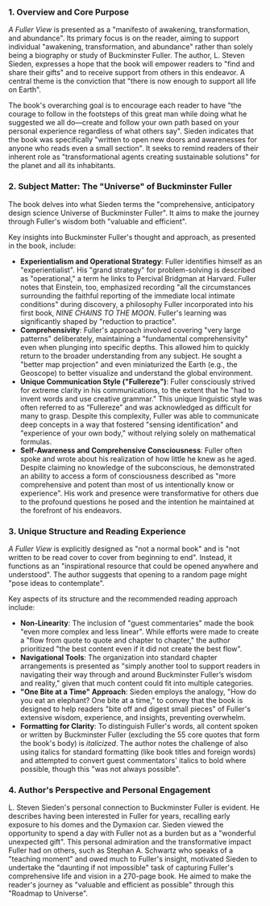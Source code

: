 ### 1. Overview and Core Purpose

_A Fuller View_ is presented as a "manifesto of awakening, transformation, and abundance". Its primary focus is on the reader, aiming to support individual "awakening, transformation, and abundance" rather than solely being a biography or study of Buckminster Fuller. The author, L. Steven Sieden, expresses a hope that the book will empower readers to "find and share their gifts" and to receive support from others in this endeavor. A central theme is the conviction that "there is now enough to support all life on Earth".

The book's overarching goal is to encourage each reader to have "the courage to follow in the footsteps of this great man while doing what he suggested we all do—create and follow your own path based on your personal experience regardless of what others say". Sieden indicates that the book was specifically "written to open new doors and awarenesses for anyone who reads even a small section". It seeks to remind readers of their inherent role as "transformational agents creating sustainable solutions" for the planet and all its inhabitants.

### 2. Subject Matter: The "Universe" of Buckminster Fuller

The book delves into what Sieden terms the "comprehensive, anticipatory design science Universe of Buckminster Fuller". It aims to make the journey through Fuller's wisdom both "valuable and efficient".

Key insights into Buckminster Fuller's thought and approach, as presented in the book, include:

- **Experientialism and Operational Strategy**: Fuller identifies himself as an "experientialist". His "grand strategy" for problem-solving is described as "operational," a term he links to Percival Bridgman at Harvard. Fuller notes that Einstein, too, emphasized recording "all the circumstances surrounding the faithful reporting of the immediate local intimate conditions" during discovery, a philosophy Fuller incorporated into his first book, _NINE CHAINS TO THE MOON_. Fuller's learning was significantly shaped by "reduction to practice".
- **Comprehensivity**: Fuller's approach involved covering "very large patterns" deliberately, maintaining a "fundamental comprehensivity" even when plunging into specific depths. This allowed him to quickly return to the broader understanding from any subject. He sought a "better map projection" and even miniaturized the Earth (e.g., the Geoscope) to better visualize and understand the global environment.
- **Unique Communication Style ("Fullereze")**: Fuller consciously strived for extreme clarity in his communications, to the extent that he "had to invent words and use creative grammar." This unique linguistic style was often referred to as “Fullereze” and was acknowledged as difficult for many to grasp. Despite this complexity, Fuller was able to communicate deep concepts in a way that fostered "sensing identification" and "experience of your own body," without relying solely on mathematical formulas.
- **Self-Awareness and Comprehensive Consciousness**: Fuller often spoke and wrote about his realization of how little he knew as he aged. Despite claiming no knowledge of the subconscious, he demonstrated an ability to access a form of consciousness described as "more comprehensive and potent than most of us intentionally know or experience". His work and presence were transformative for others due to the profound questions he posed and the intention he maintained at the forefront of his endeavors.

### 3. Unique Structure and Reading Experience

_A Fuller View_ is explicitly designed as "not a normal book" and is "not written to be read cover to cover from beginning to end". Instead, it functions as an "inspirational resource that could be opened anywhere and understood". The author suggests that opening to a random page might "pose ideas to contemplate".

Key aspects of its structure and the recommended reading approach include:

- **Non-Linearity**: The inclusion of "guest commentaries" made the book "even more complex and less linear". While efforts were made to create a "flow from quote to quote and chapter to chapter," the author prioritized "the best content even if it did not create the best flow".
- **Navigational Tools**: The organization into standard chapter arrangements is presented as "simply another tool to support readers in navigating their way through and around Buckminster Fuller’s wisdom and reality," given that much content could fit into multiple categories.
- **"One Bite at a Time" Approach**: Sieden employs the analogy, "How do you eat an elephant? One bite at a time," to convey that the book is designed to help readers "bite off and digest small pieces" of Fuller's extensive wisdom, experience, and insights, preventing overwhelm.
- **Formatting for Clarity**: To distinguish Fuller's words, all content spoken or written by Buckminster Fuller (excluding the 55 core quotes that form the book's body) is _italicized_. The author notes the challenge of also using italics for standard formatting (like book titles and foreign words) and attempted to convert guest commentators' italics to bold where possible, though this "was not always possible".

### 4. Author's Perspective and Personal Engagement

L. Steven Sieden's personal connection to Buckminster Fuller is evident. He describes having been interested in Fuller for years, recalling early exposure to his domes and the Dymaxion car. Sieden viewed the opportunity to spend a day with Fuller not as a burden but as a "wonderful unexpected gift". This personal admiration and the transformative impact Fuller had on others, such as Stephan A. Schwartz who speaks of a "teaching moment" and owed much to Fuller's insight, motivated Sieden to undertake the "daunting if not impossible" task of capturing Fuller's comprehensive life and vision in a 270-page book. He aimed to make the reader's journey as "valuable and efficient as possible" through this "Roadmap to Universe".